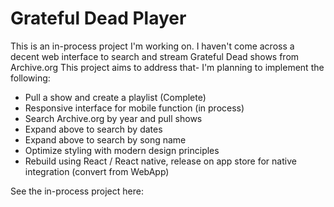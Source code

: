 # Grateful Dead Player

This is an in-process project I'm working on. I haven't come across a decent web interface to search and stream Grateful Dead shows from Archive.org
This project aims to address that- I'm planning to implement the following:
- Pull a show and create a playlist (Complete)
- Responsive interface for mobile function (in process)
- Search Archive.org by year and pull shows
- Expand above to search by dates
- Expand above to search by song name
- Optimize styling with modern design principles
- Rebuild using React / React native, release on app store for native integration (convert from WebApp)

See the in-process project here:  

